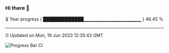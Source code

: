 ### Hi there 👋

⏳ Year progress { █████████████▁▁▁▁▁▁▁▁▁▁▁▁▁▁▁▁▁ } 46.45 %

---

⏰ Updated on Mon, 19 Jun 2023 12:35:43 GMT

![Progress Bar CI](https://github.com/ZhaoGui/ZhaoGui/workflows/Progress%20Bar%20CI/badge.svg)
